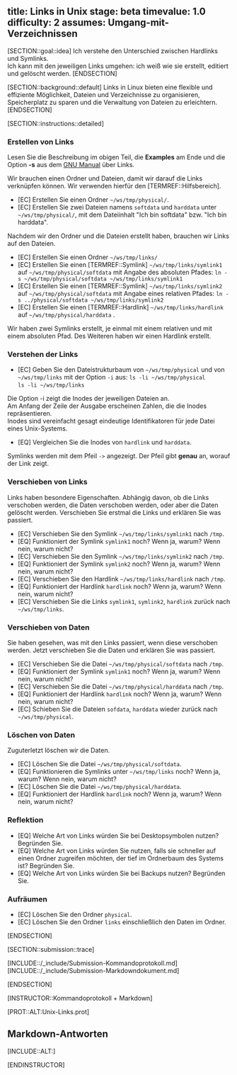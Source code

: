 title: Links in Unix
stage: beta
timevalue: 1.0
difficulty: 2
assumes: Umgang-mit-Verzeichnissen
---

[SECTION::goal::idea]
Ich verstehe den Unterschied zwischen Hardlinks und Symlinks.  
Ich kann mit den jeweiligen Links umgehen: ich weiß wie sie erstellt, editiert und gelöscht werden.
[ENDSECTION]

[SECTION::background::default]
Links in Linux bieten eine flexible und effiziente Möglichkeit, Dateien und Verzeichnisse zu 
organisieren, Speicherplatz zu sparen und die Verwaltung von Dateien zu erleichtern.
[ENDSECTION]

[SECTION::instructions::detailed]

### Erstellen von Links

Lesen Sie die Beschreibung im obigen Teil, die **Examples** am Ende und die Option **-s** aus dem 
[GNU Manual](https://www.gnu.org/software/coreutils/manual/html_node/ln-invocation.html) über Links.

Wir brauchen einen Ordner und Dateien, damit wir darauf die Links verknüpfen können.
Wir verwenden hierfür den [TERMREF::Hilfsbereich].

- [EC] Erstellen Sie einen Ordner `~/ws/tmp/physical/`.
- [EC] Erstellen Sie zwei Dateien namens `softdata` und `harddata` unter `~/ws/tmp/physical/`, mit
  dem Dateiinhalt "Ich bin softdata" bzw. "Ich bin harddata".

Nachdem wir den Ordner und die Dateien erstellt haben, brauchen wir Links auf den Dateien.

- [EC] Erstellen Sie einen Ordner `~/ws/tmp/links/`
- [EC] Erstellen Sie einen [TERMREF::Symlink] `~/ws/tmp/links/symlink1` auf `~/ws/tmp/physical/softdata` mit 
  Angabe des absoluten Pfades: `ln -s ~/ws/tmp/physical/softdata ~/ws/tmp/links/symlink1`
- [EC] Erstellen Sie einen [TERMREF::Symlink] `~/ws/tmp/links/symlink2` auf `~/ws/tmp/physical/softdata` mit
  Angabe eines relativen Pfades: `ln -s ../physical/softdata ~/ws/tmp/links/symlink2`
- [EC] Erstellen Sie einen [TERMREF::Hardlink] `~/ws/tmp/links/hardlink` auf `~/ws/tmp/physical/harddata` .

Wir haben zwei Symlinks erstellt, je einmal mit einem relativen und mit einem absoluten Pfad.
Des Weiteren haben wir einen Hardlink erstellt.

### Verstehen der Links

- [EC] Geben Sie den Dateistrukturbaum von `~/ws/tmp/physical` und von `~/ws/tmp/links` mit der Option `-i` aus:
  `ls -li ~/ws/tmp/physical`  
  `ls -li ~/ws/tmp/links`

Die Option -i zeigt die Inodes der jeweiligen Dateien an.  
Am Anfang der Zeile der Ausgabe erscheinen Zahlen, die die Inodes repräsentieren.  
Inodes sind vereinfacht gesagt eindeutige Identifikatoren für jede Datei eines Unix-Systems.

- [EQ] Vergleichen Sie die Inodes von `hardlink` und `harddata`. 

Symlinks werden mit dem Pfeil `->` angezeigt. Der Pfeil gibt **genau** an, worauf der Link zeigt.

### Verschieben von Links

Links haben besondere Eigenschaften. Abhängig davon, ob die Links verschoben werden, die Daten verschoben 
werden, oder aber die Daten gelöscht werden. Verschieben Sie erstmal die Links und erklären Sie 
was passiert. 

- [EC] Verschieben Sie den Symlink `~/ws/tmp/links/symlink1` nach `/tmp`.
- [EQ] Funktioniert der Symlink `symlink1` noch? Wenn ja, warum? Wenn nein, warum nicht?
- [EC] Verschieben Sie den Symlink `~/ws/tmp/links/symlink2` nach `/tmp`.
- [EQ] Funktioniert der Symlink `symlink2` noch? Wenn ja, warum? Wenn nein, warum nicht?
- [EC] Verschieben Sie den Hardlink `~/ws/tmp/links/hardlink` nach `/tmp`.
- [EQ] Funktioniert der Hardlink `hardlink` noch? Wenn ja, warum? Wenn nein, warum nicht?
- [EC] Verschieben Sie die Links `symlink1`, `symlink2`, `hardlink` zurück nach `~/ws/tmp/links`.

### Verschieben von Daten

Sie haben gesehen, was mit den Links passiert, wenn diese verschoben werden.
Jetzt verschieben Sie die Daten und erklären Sie was passiert.

- [EC] Verschieben Sie die Datei `~/ws/tmp/physical/softdata` nach `/tmp`.
- [EQ] Funktioniert der Symlink `symlink1` noch? Wenn ja, warum? Wenn nein, warum nicht?
- [EC] Verschieben Sie die Datei `~/ws/tmp/physical/harddata` nach `/tmp`.
- [EQ] Funktioniert der Hardlink `hardlink` noch? Wenn ja, warum? Wenn nein, warum nicht?
- [EC] Schieben Sie die Dateien `sofdata`, `harddata` wieder zurück nach `~/ws/tmp/physical`.

### Löschen von Daten

Zuguterletzt löschen wir die Daten. 

- [EC] Löschen Sie die Datei `~/ws/tmp/physical/softdata`.
- [EQ] Funktionieren die Symlinks unter `~/ws/tmp/links` noch? Wenn ja, warum? Wenn nein, warum nicht?
- [EC] Löschen Sie die Datei `~/ws/tmp/physical/harddata`.
- [EQ] Funktioniert der Hardlink `hardlink` noch? Wenn ja, warum? Wenn nein, warum nicht?

### Reflektion

- [EQ] Welche Art von Links würden Sie bei Desktopsymbolen nutzen? Begründen Sie.
- [EQ] Welche Art von Links würden Sie nutzen, falls sie schneller auf einen Ordner zugreifen möchten, 
der tief im Ordnerbaum des Systems ist? Begründen Sie.
- [EQ] Welche Art von Links würden Sie bei Backups nutzen? Begründen Sie.

### Aufräumen

- [EC] Löschen Sie den Ordner `physical`.
- [EC] Löschen Sie den Ordner `links` einschließlich den Daten im Ordner.

[ENDSECTION]

[SECTION::submission::trace]

[INCLUDE::/_include/Submission-Kommandoprotokoll.md]
[INCLUDE::/_include/Submission-Markdowndokument.md]

[ENDSECTION]

[INSTRUCTOR::Kommandoprotokoll + Markdown]

[PROT::ALT:Unix-Links.prot]
## Markdown-Antworten
[INCLUDE::ALT:]

[ENDINSTRUCTOR]